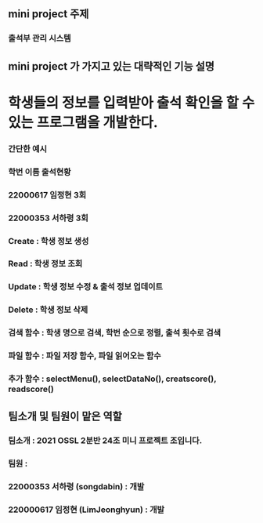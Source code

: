 ## mini project 주제

### 출석부 관리 시스템

## mini project 가 가지고 있는 대략적인 기능 설명
# 학생들의 정보를 입력받아 출석 확인을 할 수 있는 프로그램을 개발한다. 

### 간단한 예시
### 학번        이름   출석현황
### 22000617  임정현   3회
### 22000353  서하령   3회

### Create : 학생 정보 생성

### Read : 학생 정보 조회

### Update : 학생 정보 수정 & 출석 정보 업데이트

### Delete : 학생 정보 삭제

### 검색 함수 : 학생 명으로 검색, 학번 순으로 정렬, 출석 횟수로 검색

### 파일 함수 : 파일 저장 함수, 파일 읽어오는 함수

### 추가 함수 : selectMenu(), selectDataNo(), creatscore(), readscore()
 

## 팀소개 및 팀원이 맡은 역할

### 팀소개 : 2021 OSSL 2분반 24조 미니 프로젝트 조입니다.
### 팀원 : 
  ### 22000353 서하령 (songdabin) : 개발
  ### 220000617 임정현 (LimJeonghyun) : 개발
